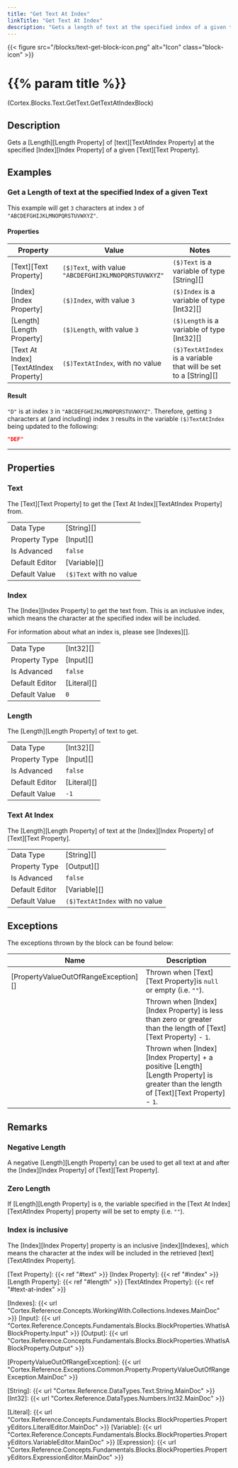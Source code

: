 ```yaml
---
title: "Get Text At Index"
linkTitle: "Get Text At Index"
description: "Gets a length of text at the specified index of a given text."
---
```


{{< figure src="/blocks/text-get-block-icon.png" alt="Icon" class="block-icon" >}}

# {{% param title %}}

<p class="namespace">(Cortex.Blocks.Text.GetText.GetTextAtIndexBlock)</p>

## Description

Gets a [Length][Length Property] of [text][TextAtIndex Property] at the specified [Index][Index Property] of a given [Text][Text Property].

## Examples

### Get a Length of text at the specified Index of a given Text

This example will get `3` characters at index `3` of `"ABCDEFGHIJKLMNOPQRSTUVWXYZ"`.

#### Properties

| Property           | Value                     | Notes                                    |
|--------------------|---------------------------|------------------------------------------|
| [Text][Text Property] | `($)Text`, with value `"ABCDEFGHIJKLMNOPQRSTUVWXYZ"` | `($)Text` is a variable of type [String][] |
| [Index][Index Property] | `($)Index`, with value `3` | `($)Index` is a variable of type [Int32][] |
| [Length][Length Property] | `($)Length`, with value `3` | `($)Length` is a variable of type [Int32][] |
| [Text At Index][TextAtIndex Property] | `($)TextAtIndex`, with no value | `($)TextAtIndex` is a variable that will be set to a [String][] |

#### Result

`"D"` is at index `3` in `"ABCDEFGHIJKLMNOPQRSTUVWXYZ"`. Therefore, getting `3` characters at (and including) index `3` results in the variable `($)TextAtIndex` being updated to the following:

```json
"DEF"
```

***

## Properties

### Text

The [Text][Text Property] to get the [Text At Index][TextAtIndex Property] from.
  
| | |
|--------------------|---------------------------|
| Data Type | [String][] |
| Property Type | [Input][] |
| Is Advanced | `false` |
| Default Editor | [Variable][] |
| Default Value | `($)Text` with no value |

### Index

The [Index][Index Property] to get the text from. This is an inclusive index, which means the character at the specified index will be included.

For information about what an index is, please see [Indexes][].

| | |
|--------------------|---------------------------|
| Data Type | [Int32][] |
| Property Type | [Input][] |
| Is Advanced | `false` |
| Default Editor | [Literal][] |
| Default Value | `0` |

### Length

The [Length][Length Property] of text to get.

| | |
|--------------------|---------------------------|
| Data Type | [Int32][] |
| Property Type | [Input][] |
| Is Advanced | `false` |
| Default Editor | [Literal][] |
| Default Value | `-1` |

### Text At Index

The [Length][Length Property] of text at the [Index][Index Property] of [Text][Text Property].

| | |
|--------------------|---------------------------|
| Data Type | [String][] |
| Property Type | [Output][] |
| Is Advanced | `false` |
| Default Editor | [Variable][] |
| Default Value | `($)TextAtIndex` with no value |

## Exceptions

The exceptions thrown by the block can be found below:

| Name     | Description |
|----------|----------|
| [PropertyValueOutOfRangeException][] | Thrown when [Text][Text Property]is `null` or empty (i.e. `""`). |
| | Thrown when [Index][Index Property] is less than zero or greater than the length of [Text][Text Property] - `1`. |
| | Thrown when [Index][Index Property] + a positive [Length][Length Property] is greater than the length of [Text][Text Property] - `1`. |

## Remarks

### Negative Length

A negative [Length][Length Property] can be used to get all text at and after the [Index][Index Property] of [Text][Text Property].

### Zero Length

If [Length][Length Property] is `0`, the variable specified in the [Text At Index][TextAtIndex Property] property will be set to empty (i.e. `""`).

### Index is inclusive

The [Index][Index Property] property is an inclusive [index][Indexes], which means the character at the index will be included in the retrieved [text][TextAtIndex Property].

[Text Property]: {{< ref "#text" >}}
[Index Property]: {{< ref "#index" >}}
[Length Property]: {{< ref "#length" >}}
[TextAtIndex Property]: {{< ref "#text-at-index" >}}

[Indexes]: {{< url "Cortex.Reference.Concepts.WorkingWith.Collections.Indexes.MainDoc" >}}
[Input]: {{< url "Cortex.Reference.Concepts.Fundamentals.Blocks.BlockProperties.WhatIsABlockProperty.Input" >}}
[Output]: {{< url "Cortex.Reference.Concepts.Fundamentals.Blocks.BlockProperties.WhatIsABlockProperty.Output" >}}

[PropertyValueOutOfRangeException]: {{< url "Cortex.Reference.Exceptions.Common.Property.PropertyValueOutOfRangeException.MainDoc" >}}

[String]: {{< url "Cortex.Reference.DataTypes.Text.String.MainDoc" >}}
[Int32]: {{< url "Cortex.Reference.DataTypes.Numbers.Int32.MainDoc" >}}

[Literal]: {{< url "Cortex.Reference.Concepts.Fundamentals.Blocks.BlockProperties.PropertyEditors.LiteralEditor.MainDoc" >}}
[Variable]: {{< url "Cortex.Reference.Concepts.Fundamentals.Blocks.BlockProperties.PropertyEditors.VariableEditor.MainDoc" >}}
[Expression]: {{< url "Cortex.Reference.Concepts.Fundamentals.Blocks.BlockProperties.PropertyEditors.ExpressionEditor.MainDoc" >}}
